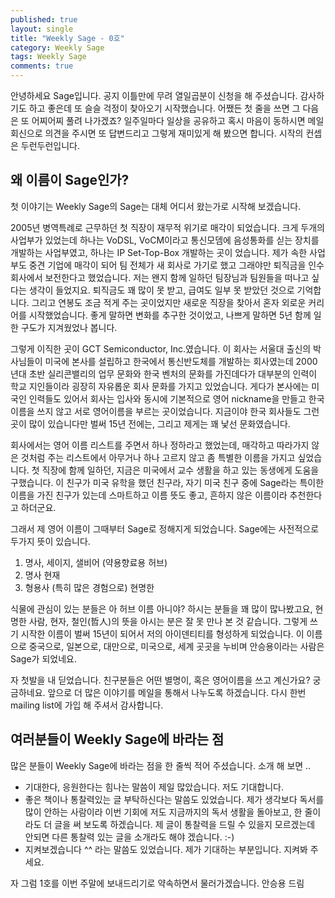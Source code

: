 ```yaml
---
published: true
layout: single
title: "Weekly Sage - 0호"
category: Weekly Sage
tags: Weekly Sage
comments: true
---
```


안녕하세요 Sage입니다. 공지 이틀만에 무려 열일곱분이 신청을 해 주셨습니다. 감사하기도 하고 좋은데 또 슬슬 걱정이 찾아오기 시작했습니다. 어쨌든 첫 줄을 쓰면 그 다음은 또 어찌어찌 풀려 나가겠죠?
일주일마다 일상을 공유하고 혹시 마음이 동하시면 메일 회신으로 의견을 주시면 또 답변드리고 그렇게 재미있게 해 봤으면 합니다. 시작의 컨셉은 두런두런입니다.

## 왜 이름이 Sage인가?

첫 이야기는 Weekly Sage의 Sage는 대체 어디서 왔는가로 시작해 보겠습니다.

2005년 병역특례로 근무하던 첫 직장이 재무적 위기로 매각이 되었습니다. 크게 두개의 사업부가 있었는데 하나는 VoDSL, VoCM이라고 통신모뎀에 음성통화를 싣는 장치를 개발하는 사업부였고, 하나는 IP Set-Top-Box 개발하는 곳이 었습니다. 제가 속한 사업부도 중견 기업에 매각이 되어 팀 전체가 새 회사로 가기로 했고 그래야만 퇴직금을 인수 회사에서 보전한다고 했었습니다. 저는 왠지 함께 일하던 팀장님과 팀원들을 떠나고 싶다는 생각이 들었지요. 퇴직금도 꽤 많이 못 받고, 급여도 일부 못 받았던 것으로 기억합니다. 그리고 연봉도 조금 적게 주는 곳이었지만 새로운 직장을 찾아서 혼자 외로운 커리어를 시작했었습니다. 좋게 말하면 변화를 추구한 것이었고, 나쁘게 말하면 5년 함께 일한 구도가 지겨웠었나 봅니다.

그렇게 이직한 곳이 GCT Semiconductor, Inc.였습니다. 이 회사는 서울대 출신의 박사님들이 미국에 본사를 설립하고 한국에서 통신반도체를 개발하는 회사였는데 2000년대 초반 실리콘밸리의 업무 문화와 한국 벤처의 문화를 가진데다가 대부분의 인력이 학교 지인들이라 굉장히 자유롭운 회사 문화를 가지고 있었습니다. 게다가 본사에는 미국인 인력들도 있어서 회사는 입사와 동시에 기본적으로 영어 nickname을 만들고 한국 이름을 쓰지 않고 서로 영어이름을 부르는 곳이었습니다. 지금이야 한국 회사들도 그런 곳이 많이 있습니다만 벌써 15년 전에는, 그리고 제게는 꽤 낯선 문화였습니다.

회사에서는 영어 이름 리스트를 주면서 하나 정하라고 했었는데, 매각하고 따라가지 않은 것처럼 주는 리스트에서 아무거나 하나 고르지 않고 좀 특별한 이름을 가지고 싶었습니다. 첫 직장에 함께 일하던, 지금은 미국에서 교수 생활을 하고 있는 동생에게 도움을 구했습니다. 이 친구가 미국 유학을 했던 친구라, 자기 미국 친구 중에 Sage라는 특이한 이름을 가진 친구가 있는데 스마트하고 이름 뜻도 좋고, 흔하지 않은 이름이라 추천한다고 하더군요.

그래서 제 영어 이름이 그때부터 Sage로 정해지게 되었습니다.
Sage에는 사전적으로 두가지 뜻이 있습니다. 

1. 명사, 세이지, 샐비어 (약용향료용 허브)
2. 명사 현재
3. 형용사 (특히 많은 경험으로) 현명한

식물에 관심이 있는 분들은 아 허브 이름 아니야? 하시는 분들을 꽤 많이 많나봤고요, 현명한 사람, 현자, 철인(哲人)의 뜻을 아시는 분은 잘 못 만나 본 것 같습니다.
그렇게 쓰기 시작한 이름이 벌써 15년이 되어서 저의 아이덴티티를 형성하게 되었습니다. 이 이름으로 중국으로, 일본으로, 대만으로, 미국으로, 세계 곳곳을 누비며 안승용이라는 사람은 Sage가 되었네요.

자 첫발을 내 딛었습니다. 친구분들은 어떤 별명이, 혹은 영어이름을 쓰고 계신가요? 궁금하네요. 앞으로 더 많은 이야기를 메일을 통해서 나누도록 하겠습니다. 다시 한번 mailing list에 가입 해 주셔서 감사합니다.

## 여러분들이 Weekly Sage에 바라는 점

많은 분들이 Weekly Sage에 바라는 점을 한 줄씩 적어 주셨습니다. 소개 해 보면 ..

* 기대한다, 응원한다는 힘나는 말씀이 제일 많았습니다. 저도 기대합니다. 
* 좋은 책이나 통찰력있는 글  부탁하신다는 말씀도 있었습니다. 제가 생각보다 독서를 많이 안하는 사람이라 이번 기회에 저도 지금까지의 독서 생활을 돌아보고, 한 줄이라도 더 글을 써 보도록 하겠습니다. 제 글이 통찰력을 드릴 수 있을지 모르겠는데 안되면 다른 통찰력 있는 글을 소개라도 해야 겠습니다. :-)
* 지켜보겠습니다 ^^ 라는 말씀도 있었습니다. 제가 기대하는 부분입니다. 지켜봐 주세요.

자 그럼 1호를 이번 주말에 보내드리기로 약속하면서 물러가겠습니다.
안승용 드림
